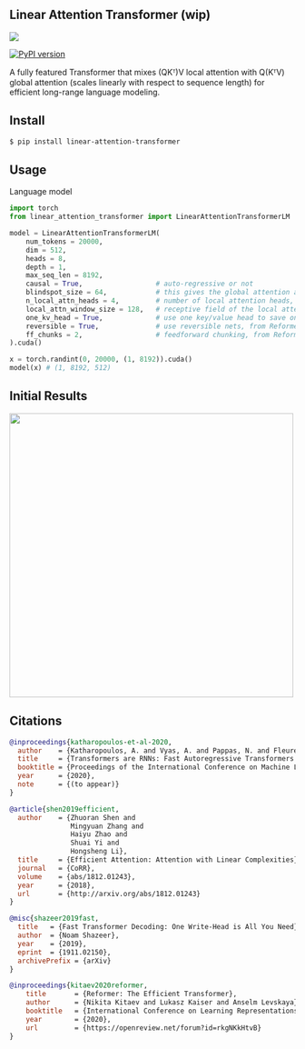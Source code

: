 ## Linear Attention Transformer (wip)

<img src="./linear-attention.png"/>

[![PyPI version](https://badge.fury.io/py/linear-attention-transformer.svg)](https://badge.fury.io/py/linear-attention-transformer)

A fully featured Transformer that mixes (QKᵀ)V local attention with Q(KᵀV) global attention (scales linearly with respect to sequence length) for efficient long-range language modeling.

## Install

```bash
$ pip install linear-attention-transformer
```

## Usage

Language model

```python
import torch
from linear_attention_transformer import LinearAttentionTransformerLM

model = LinearAttentionTransformerLM(
    num_tokens = 20000,
    dim = 512,
    heads = 8,
    depth = 1,
    max_seq_len = 8192,
    causal = True,                  # auto-regressive or not
    blindspot_size = 64,            # this gives the global attention a blindspot of 64 tokens back in the auto-regressive case, but gives back an order of magnitude return in memory savings. should be paired with local attention of at least a window size of this setting. setting this to 1 will allow for full global attention of past
    n_local_attn_heads = 4,         # number of local attention heads, can be a tuple specifying the exact number of local attention heads at that depth
    local_attn_window_size = 128,   # receptive field of the local attention
    one_kv_head = True,             # use one key/value head to save on memory / compute
    reversible = True,              # use reversible nets, from Reformer paper
    ff_chunks = 2,                  # feedforward chunking, from Reformer paper
).cuda()

x = torch.randint(0, 20000, (1, 8192)).cuda()
model(x) # (1, 8192, 512)
```

## Initial Results

<img src="./results.png" width="500px"/>

## Citations

```bibtex
@inproceedings{katharopoulos-et-al-2020,
  author    = {Katharopoulos, A. and Vyas, A. and Pappas, N. and Fleuret, F.},
  title     = {Transformers are RNNs: Fast Autoregressive Transformers with Linear Attention},
  booktitle = {Proceedings of the International Conference on Machine Learning (ICML)},
  year      = {2020},
  note      = {(to appear)}
}
```

```bibtex
@article{shen2019efficient,
  author    = {Zhuoran Shen and
               Mingyuan Zhang and
               Haiyu Zhao and
               Shuai Yi and
               Hongsheng Li},
  title     = {Efficient Attention: Attention with Linear Complexities},
  journal   = {CoRR},
  volume    = {abs/1812.01243},
  year      = {2018},
  url       = {http://arxiv.org/abs/1812.01243}
}
```

```bibtex
@misc{shazeer2019fast,
  title   = {Fast Transformer Decoding: One Write-Head is All You Need},
  author  = {Noam Shazeer},
  year    = {2019},
  eprint  = {1911.02150},
  archivePrefix = {arXiv}
}
```

```bibtex
@inproceedings{kitaev2020reformer,
    title       = {Reformer: The Efficient Transformer},
    author      = {Nikita Kitaev and Lukasz Kaiser and Anselm Levskaya},
    booktitle   = {International Conference on Learning Representations},
    year        = {2020},
    url         = {https://openreview.net/forum?id=rkgNKkHtvB}
}
```
